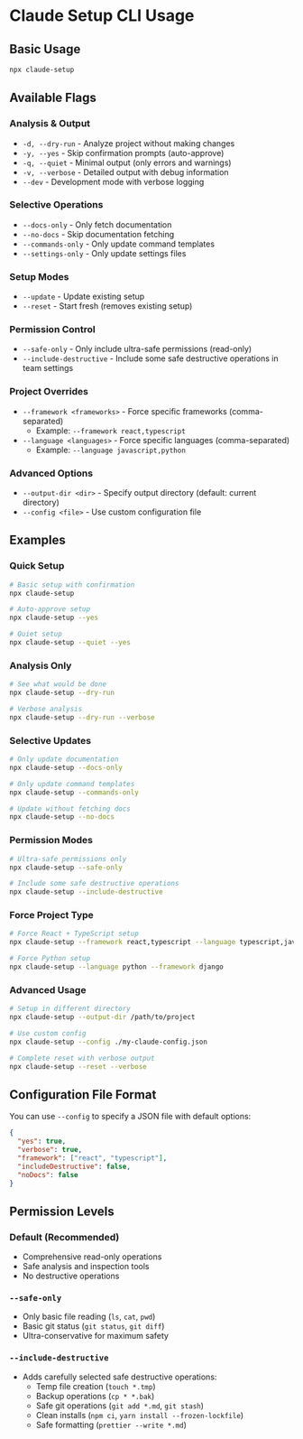 # Claude Setup CLI Usage

## Basic Usage
```bash
npx claude-setup
```

## Available Flags

### **Analysis & Output**
- `-d, --dry-run` - Analyze project without making changes
- `-y, --yes` - Skip confirmation prompts (auto-approve)
- `-q, --quiet` - Minimal output (only errors and warnings)
- `-v, --verbose` - Detailed output with debug information
- `--dev` - Development mode with verbose logging

### **Selective Operations**
- `--docs-only` - Only fetch documentation
- `--no-docs` - Skip documentation fetching
- `--commands-only` - Only update command templates
- `--settings-only` - Only update settings files

### **Setup Modes**
- `--update` - Update existing setup
- `--reset` - Start fresh (removes existing setup)

### **Permission Control**
- `--safe-only` - Only include ultra-safe permissions (read-only)
- `--include-destructive` - Include some safe destructive operations in team settings

### **Project Overrides**
- `--framework <frameworks>` - Force specific frameworks (comma-separated)
  - Example: `--framework react,typescript`
- `--language <languages>` - Force specific languages (comma-separated)
  - Example: `--language javascript,python`

### **Advanced Options**
- `--output-dir <dir>` - Specify output directory (default: current directory)
- `--config <file>` - Use custom configuration file

## Examples

### Quick Setup
```bash
# Basic setup with confirmation
npx claude-setup

# Auto-approve setup
npx claude-setup --yes

# Quiet setup
npx claude-setup --quiet --yes
```

### Analysis Only
```bash
# See what would be done
npx claude-setup --dry-run

# Verbose analysis
npx claude-setup --dry-run --verbose
```

### Selective Updates
```bash
# Only update documentation
npx claude-setup --docs-only

# Only update command templates
npx claude-setup --commands-only

# Update without fetching docs
npx claude-setup --no-docs
```

### Permission Modes
```bash
# Ultra-safe permissions only
npx claude-setup --safe-only

# Include some safe destructive operations
npx claude-setup --include-destructive
```

### Force Project Type
```bash
# Force React + TypeScript setup
npx claude-setup --framework react,typescript --language typescript,javascript

# Force Python setup
npx claude-setup --language python --framework django
```

### Advanced Usage
```bash
# Setup in different directory
npx claude-setup --output-dir /path/to/project

# Use custom config
npx claude-setup --config ./my-claude-config.json

# Complete reset with verbose output
npx claude-setup --reset --verbose
```

## Configuration File Format

You can use `--config` to specify a JSON file with default options:

```json
{
  "yes": true,
  "verbose": true,
  "framework": ["react", "typescript"],
  "includeDestructive": false,
  "noDocs": false
}
```

## Permission Levels

### Default (Recommended)
- Comprehensive read-only operations
- Safe analysis and inspection tools
- No destructive operations

### `--safe-only`
- Only basic file reading (`ls`, `cat`, `pwd`)
- Basic git status (`git status`, `git diff`)
- Ultra-conservative for maximum safety

### `--include-destructive`
- Adds carefully selected safe destructive operations:
  - Temp file creation (`touch *.tmp`)
  - Backup operations (`cp * *.bak`)
  - Safe git operations (`git add *.md`, `git stash`)
  - Clean installs (`npm ci`, `yarn install --frozen-lockfile`)
  - Safe formatting (`prettier --write *.md`)
